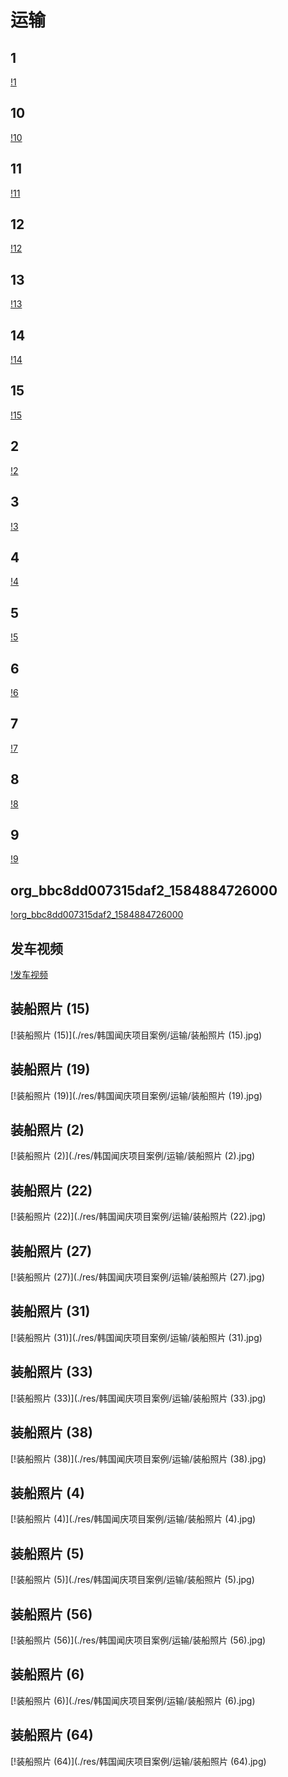 # 运输
## 1
[!1](./res/韩国闻庆项目案例/运输/1.jpg)
## 10
[!10](./res/韩国闻庆项目案例/运输/10.jpg)
## 11
[!11](./res/韩国闻庆项目案例/运输/11.jpg)
## 12
[!12](./res/韩国闻庆项目案例/运输/12.jpg)
## 13
[!13](./res/韩国闻庆项目案例/运输/13.jpg)
## 14
[!14](./res/韩国闻庆项目案例/运输/14.jpg)
## 15
[!15](./res/韩国闻庆项目案例/运输/15.jpg)
## 2
[!2](./res/韩国闻庆项目案例/运输/2.jpg)
## 3
[!3](./res/韩国闻庆项目案例/运输/3.jpg)
## 4
[!4](./res/韩国闻庆项目案例/运输/4.jpg)
## 5
[!5](./res/韩国闻庆项目案例/运输/5.jpg)
## 6
[!6](./res/韩国闻庆项目案例/运输/6.jpg)
## 7
[!7](./res/韩国闻庆项目案例/运输/7.jpg)
## 8
[!8](./res/韩国闻庆项目案例/运输/8.jpg)
## 9
[!9](./res/韩国闻庆项目案例/运输/9.jpg)
## org_bbc8dd007315daf2_1584884726000
[!org_bbc8dd007315daf2_1584884726000](./res/韩国闻庆项目案例/运输/org_bbc8dd007315daf2_1584884726000.jpg)
## 发车视频
[!发车视频](./res/韩国闻庆项目案例/运输/发车视频.png)
## 装船照片 (15)
[!装船照片 (15)](./res/韩国闻庆项目案例/运输/装船照片 (15).jpg)
## 装船照片 (19)
[!装船照片 (19)](./res/韩国闻庆项目案例/运输/装船照片 (19).jpg)
## 装船照片 (2)
[!装船照片 (2)](./res/韩国闻庆项目案例/运输/装船照片 (2).jpg)
## 装船照片 (22)
[!装船照片 (22)](./res/韩国闻庆项目案例/运输/装船照片 (22).jpg)
## 装船照片 (27)
[!装船照片 (27)](./res/韩国闻庆项目案例/运输/装船照片 (27).jpg)
## 装船照片 (31)
[!装船照片 (31)](./res/韩国闻庆项目案例/运输/装船照片 (31).jpg)
## 装船照片 (33)
[!装船照片 (33)](./res/韩国闻庆项目案例/运输/装船照片 (33).jpg)
## 装船照片 (38)
[!装船照片 (38)](./res/韩国闻庆项目案例/运输/装船照片 (38).jpg)
## 装船照片 (4)
[!装船照片 (4)](./res/韩国闻庆项目案例/运输/装船照片 (4).jpg)
## 装船照片 (5)
[!装船照片 (5)](./res/韩国闻庆项目案例/运输/装船照片 (5).jpg)
## 装船照片 (56)
[!装船照片 (56)](./res/韩国闻庆项目案例/运输/装船照片 (56).jpg)
## 装船照片 (6)
[!装船照片 (6)](./res/韩国闻庆项目案例/运输/装船照片 (6).jpg)
## 装船照片 (64)
[!装船照片 (64)](./res/韩国闻庆项目案例/运输/装船照片 (64).jpg)
